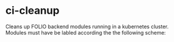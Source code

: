 # ci-cleanup
Cleans up FOLIO backend modules running in a kubernetes cluster. Modules must have be labled according the the following scheme:

